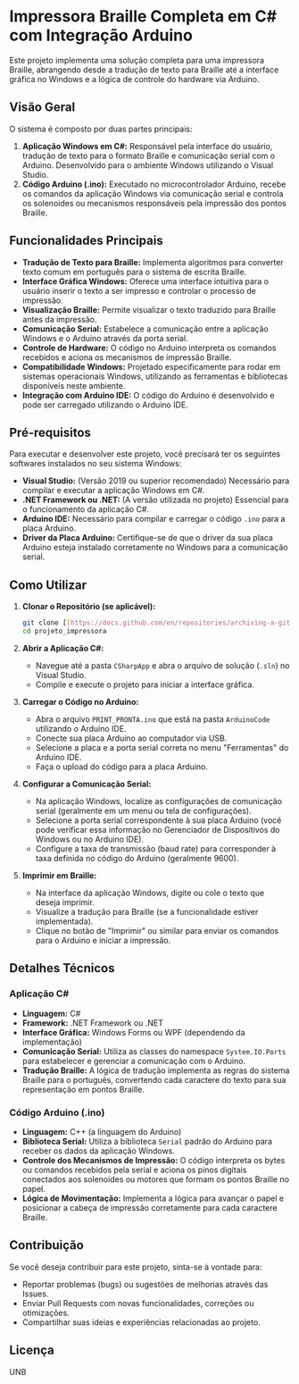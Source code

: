 # Impressora Braille Completa em C# com Integração Arduino

Este projeto implementa uma solução completa para uma impressora Braille, abrangendo desde a tradução de texto para Braille até a interface gráfica no Windows e a lógica de controle do hardware via Arduino.

## Visão Geral

O sistema é composto por duas partes principais:

1.  **Aplicação Windows em C#:** Responsável pela interface do usuário, tradução de texto para o formato Braille e comunicação serial com o Arduino. Desenvolvido para o ambiente Windows utilizando o Visual Studio.
2.  **Código Arduino (.ino):** Executado no microcontrolador Arduino, recebe os comandos da aplicação Windows via comunicação serial e controla os solenoides ou mecanismos responsáveis pela impressão dos pontos Braille.

## Funcionalidades Principais

* **Tradução de Texto para Braille:** Implementa algoritmos para converter texto comum em português para o sistema de escrita Braille.
* **Interface Gráfica Windows:** Oferece uma interface intuitiva para o usuário inserir o texto a ser impresso e controlar o processo de impressão.
* **Visualização Braille:** Permite visualizar o texto traduzido para Braille antes da impressão.
* **Comunicação Serial:** Estabelece a comunicação entre a aplicação Windows e o Arduino através da porta serial.
* **Controle de Hardware:** O código no Arduino interpreta os comandos recebidos e aciona os mecanismos de impressão Braille.
* **Compatibilidade Windows:** Projetado especificamente para rodar em sistemas operacionais Windows, utilizando as ferramentas e bibliotecas disponíveis neste ambiente.
* **Integração com Arduino IDE:** O código do Arduino é desenvolvido e pode ser carregado utilizando o Arduino IDE.

## Pré-requisitos

Para executar e desenvolver este projeto, você precisará ter os seguintes softwares instalados no seu sistema Windows:

* **Visual Studio:** (Versão 2019 ou superior recomendado) Necessário para compilar e executar a aplicação Windows em C#.
* **.NET Framework ou .NET:** (A versão utilizada no projeto) Essencial para o funcionamento da aplicação C#.
* **Arduino IDE:** Necessário para compilar e carregar o código `.ino` para a placa Arduino.
* **Driver da Placa Arduino:** Certifique-se de que o driver da sua placa Arduino esteja instalado corretamente no Windows para a comunicação serial.

## Como Utilizar

1.  **Clonar o Repositório (se aplicável):**
    ```bash
    git clone [[https://docs.github.com/en/repositories/archiving-a-github-repository/referencing-and-citing-content](https://docs.github.com/en/repositories/archiving-a-github-repository/referencing-and-citing-content)](https://github.com/LapisUNB/projeto_impressora.git)
    cd projeto_impressora
    ```

2.  **Abrir a Aplicação C#:**
    * Navegue até a pasta `CSharpApp` e abra o arquivo de solução (`.sln`) no Visual Studio.
    * Compile e execute o projeto para iniciar a interface gráfica.

3.  **Carregar o Código no Arduino:**
    * Abra o arquivo `PRINT_PRONTA.ino` que está na pasta `ArduinoCode` utilizando o Arduino IDE.
    * Conecte sua placa Arduino ao computador via USB.
    * Selecione a placa e a porta serial correta no menu "Ferramentas" do Arduino IDE.
    * Faça o upload do código para a placa Arduino.

4.  **Configurar a Comunicação Serial:**
    * Na aplicação Windows, localize as configurações de comunicação serial (geralmente em um menu ou tela de configurações).
    * Selecione a porta serial correspondente à sua placa Arduino (você pode verificar essa informação no Gerenciador de Dispositivos do Windows ou no Arduino IDE).
    * Configure a taxa de transmissão (baud rate) para corresponder à taxa definida no código do Arduino (geralmente 9600).

5.  **Imprimir em Braille:**
    * Na interface da aplicação Windows, digite ou cole o texto que deseja imprimir.
    * Visualize a tradução para Braille (se a funcionalidade estiver implementada).
    * Clique no botão de "Imprimir" ou similar para enviar os comandos para o Arduino e iniciar a impressão.

## Detalhes Técnicos

### Aplicação C#

* **Linguagem:** C#
* **Framework:** .NET Framework ou .NET
* **Interface Gráfica:** Windows Forms ou WPF (dependendo da implementação)
* **Comunicação Serial:** Utiliza as classes do namespace `System.IO.Ports` para estabelecer e gerenciar a comunicação com o Arduino.
* **Tradução Braille:** A lógica de tradução implementa as regras do sistema Braille para o português, convertendo cada caractere do texto para sua representação em pontos Braille.

### Código Arduino (.ino)

* **Linguagem:** C++ (a linguagem do Arduino)
* **Biblioteca Serial:** Utiliza a biblioteca `Serial` padrão do Arduino para receber os dados da aplicação Windows.
* **Controle dos Mecanismos de Impressão:** O código interpreta os bytes ou comandos recebidos pela serial e aciona os pinos digitais conectados aos solenoides ou motores que formam os pontos Braille no papel.
* **Lógica de Movimentação:** Implementa a lógica para avançar o papel e posicionar a cabeça de impressão corretamente para cada caractere Braille.

## Contribuição

Se você deseja contribuir para este projeto, sinta-se à vontade para:

* Reportar problemas (bugs) ou sugestões de melhorias através das Issues.
* Enviar Pull Requests com novas funcionalidades, correções ou otimizações.
* Compartilhar suas ideias e experiências relacionadas ao projeto.

## Licença

UNB

